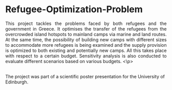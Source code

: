 # Refugee-Optimization-Problem
<p style="text-align: justify";>
This project tackles the problems faced by both refugees and the government in Greece. It optimises the transfer of the refugees from the overcrowded island hotspots to mainland camps via marine and land routes. At the same time, the possibility of building new camps with different sizes to accommodate more refugees is being examined and the supply provision is optimized to both existing and potentially new camps. All this takes place with respect to a certain budget. Sensitivity analysis is also conducted to evaluate different scenarios based on various budgets. <\p>

<br /> The project was part of a scientific poster presentation for the University of Edinburgh.
